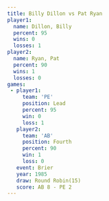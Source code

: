 ```yaml
---
title: Billy Dillon vs Pat Ryan
player1:             
  name: Dillon, Billy
  percent: 95        
  wins: 0            
  losses: 1          
player2:             
  name: Ryan, Pat    
  percent: 90        
  wins: 1            
  losses: 0          
games:
 - player1:        
     team: 'PE'    
     position: Lead
     percent: 95   
     win: 0        
     loss: 1       
   player2:          
     team: 'AB'      
     position: Fourth
     percent: 90     
     win: 1          
     loss: 0         
   event: Brier         
   year: 1985           
   draw: Round Robin(15)
   score: AB 8 - PE 2   
---
```

